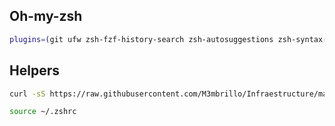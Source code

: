 

## Oh-my-zsh
```sh 
plugins=(git ufw zsh-fzf-history-search zsh-autosuggestions zsh-syntax-highlighting kubectl)
```

## Helpers
```sh
curl -sS https://raw.githubusercontent.com/M3mbrillo/Infraestructure/main/environment-config/linux/zsh/kubernetes/.zshrc >> ~/.zshrc

source ~/.zshrc
```